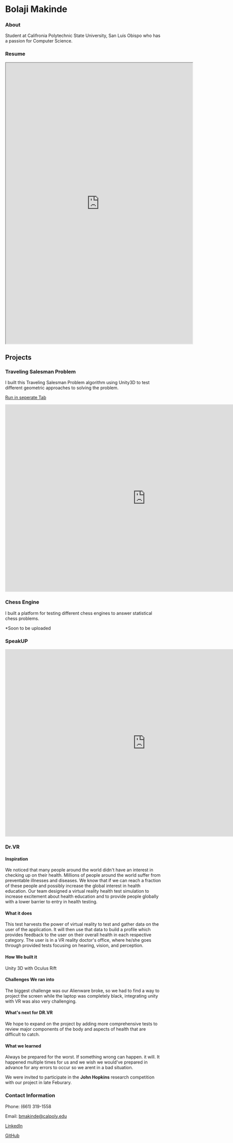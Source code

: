 # Bolaji Makinde

### About

Student at Califronia Polytechnic State University, San Luis Obispo who has a passion for Computer Science.

### Resume

<iframe src="https://bolajimakinde.github.io/Bolaji%20Makinde%2001-20-20%20Resume.pdf" width="600" height="900"></iframe>

## Projects

### Traveling Salesman Problem

I built this Traveling Salesman Problem algorithm using Unity3D to test different geometric approaches to solving the problem.

[Run in seperate Tab](https://bolajimakinde.github.io/TSP/index.html)

<iframe src="https://bolajimakinde.github.io/TSP/index.html" width="900" height="600" frameborder="0"></iframe>

### Chess Engine

I built a platform for testing different chess engines to answer statistical chess problems.

*Soon to be uploaded

### SpeakUP

<iframe src="https://github.com/BolajiMakinde/BolajiMakinde.github.io/blob/master/SloganLogo.png" width="900" height="600" frameborder="0"></iframe>

### Dr.VR

#### Inspiration
We noticed that many people around the world didn't have an interest in checking up on their health. Millions of people around the world suffer from preventable illnesses and diseases. We know that if we can reach a fraction of these people and possibly increase the global interest in health education. Our team designed a virtual reality health test simulation to increase excitement about health education and to provide people globally with a lower barrier to entry in health testing.

#### What it does
This test harvests the power of virtual reality to test and gather data on the user of the application. It will then use that data to build a profile which provides feedback to the user on their overall health in each respective category. The user is in a VR reality doctor's office, where he/she goes through provided tests focusing on hearing, vision, and perception.

#### How We built it
Unity 3D with Oculus Rift

#### Challenges We ran into
The biggest challenge was our Alienware broke, so we had to find a way to project the screen while the laptop was completely black, integrating unity with VR was also very challenging.

#### What's next for DR.VR
We hope to expand on the project by adding more comprehensive tests to review major components of the body and aspects of health that are difficult to catch.

#### What we learned
Always be prepared for the worst. If something wrong can happen. it will. It happened multiple times for us and we wish we would've prepared in advance for any errors to occur so we arent in a bad situation.

We were invited to participate in the **John Hopkins** research competition with our project in late Feburary.

### Contact Information

Phone: (661) 319-1558

Email: bmakinde@calpoly.edu

[LinkedIn](https://www.linkedin.com/in/bolajimakinde)

[GitHub](https://www.github.com/BolajiMakinde)
